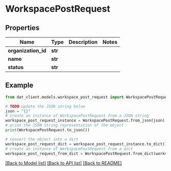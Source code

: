 # WorkspacePostRequest


## Properties

Name | Type | Description | Notes
------------ | ------------- | ------------- | -------------
**organization_id** | **str** |  | 
**name** | **str** |  | 
**status** | **str** |  | 

## Example

```python
from dat_client.models.workspace_post_request import WorkspacePostRequest

# TODO update the JSON string below
json = "{}"
# create an instance of WorkspacePostRequest from a JSON string
workspace_post_request_instance = WorkspacePostRequest.from_json(json)
# print the JSON string representation of the object
print(WorkspacePostRequest.to_json())

# convert the object into a dict
workspace_post_request_dict = workspace_post_request_instance.to_dict()
# create an instance of WorkspacePostRequest from a dict
workspace_post_request_from_dict = WorkspacePostRequest.from_dict(workspace_post_request_dict)
```
[[Back to Model list]](../README.md#documentation-for-models) [[Back to API list]](../README.md#documentation-for-api-endpoints) [[Back to README]](../README.md)


